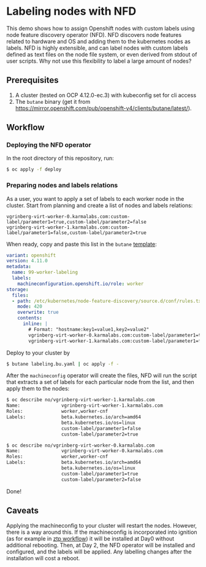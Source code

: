 # Labeling nodes with NFD #
This demo shows how to assign Openshift nodes with custom labels using node feature discovery operator (NFD).
NFD discovers node features related to hardware and OS and adding them to the kubernetes nodes as labels.
NFD is highly extensible, and can label nodes with custom labels defined as text files on the node file system, or even derived from stdout of user scripts. Why not use this flexibility to label a large amount of nodes?

## Prerequisites ##
1. A cluster (tested on OCP 4.12.0-ec.3) with kubeconfig set for cli access
2. The `butane` binary (get it from https://mirror.openshift.com/pub/openshift-v4/clients/butane/latest/).

## Workflow ##
### Deploying the NFD operator ###
In the root directory of this repository, run:

```bash
$ oc apply -f deploy
```
### Preparing nodes and labels relations ###
As a user, you want to apply a set of labels to each worker node in the cluster. Start from planning and create a list of nodes and labels relations:
```text
vgrinberg-virt-worker-0.karmalabs.com:custom-label/parameter1=true,custom-label/parameter2=false
vgrinberg-virt-worker-1.karmalabs.com:custom-label/parameter1=false,custom-label/parameter2=true
```
When ready, copy and paste this list in the `butane` [template](labeling.bu.yaml):
```yaml
variant: openshift
version: 4.11.0
metadata:
  name: 99-worker-labeling
  labels:
    machineconfiguration.openshift.io/role: worker 
storage:
  files:
  - path: /etc/kubernetes/node-feature-discovery/source.d/conf/rules.txt
    mode: 420 
    overwrite: true
    contents:
      inline: |
        # Format: "hostname:key1=value1,key2=value2"
        vgrinberg-virt-worker-0.karmalabs.com:custom-label/parameter1=true,custom-label/parameter2=false
        vgrinberg-virt-worker-1.karmalabs.com:custom-label/parameter1=false,custom-label/parameter2=true
```
Deploy to your cluster by
```bash
$ butane labeling.bu.yaml | oc apply -f -
```
After the `machineconfig` operator will create the files, NFD will run the script that extracts a set of labels for each particular node from the list, and then apply them to the nodes:
```bash
$ oc describe no/vgrinberg-virt-worker-1.karmalabs.com
Name:               vgrinberg-virt-worker-1.karmalabs.com
Roles:              worker,worker-cnf
Labels:             beta.kubernetes.io/arch=amd64
                    beta.kubernetes.io/os=linux
                    custom-label/parameter1=false
                    custom-label/parameter2=true

$ oc describe no/vgrinberg-virt-worker-0.karmalabs.com
Name:               vgrinberg-virt-worker-0.karmalabs.com
Roles:              worker,worker-cnf
Labels:             beta.kubernetes.io/arch=amd64
                    beta.kubernetes.io/os=linux
                    custom-label/parameter1=true
                    custom-label/parameter2=false

```
Done!

## Caveats ## 
Applying the machineconfig to your cluster will restart the nodes.
However, there is a way around this. If the machineconfig is incorporated into ignition (as for example in [ztp workflow](https://github.com/openshift-kni/cnf-features-deploy/tree/master/ztp/gitops-subscriptions/argocd)) it will be installed at Day0 without additional rebooting.
Then, at Day 2, the NFD operator will be installed and configured, and the labels will be applied.
Any labelling changes after the installation will cost a reboot.



